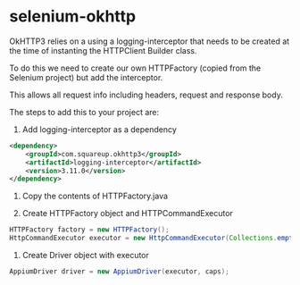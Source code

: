# selenium-okhttp

OkHTTP3 relies on a using a logging-interceptor that needs to be created at the time of instanting the HTTPClient Builder class.

To do this we need to create our own HTTPFactory (copied from the Selenium project) but add the interceptor.

This allows all request info including headers, request and response body.

The steps to add this to your project are:

1. Add logging-interceptor as a dependency
```xml
<dependency>
    <groupId>com.squareup.okhttp3</groupId>
    <artifactId>logging-interceptor</artifactId>
    <version>3.11.0</version>
</dependency>
```

1. Copy the contents of HTTPFactory.java

1. Create HTTPFactory object and HTTPCommandExecutor
```java
HTTPFactory factory = new HTTPFactory();
HttpCommandExecutor executor = new HttpCommandExecutor(Collections.emptyMap(), new URL(SAUCE_URL), factory);
```

1. Create Driver object with executor
```java
AppiumDriver driver = new AppiumDriver(executor, caps);
```
